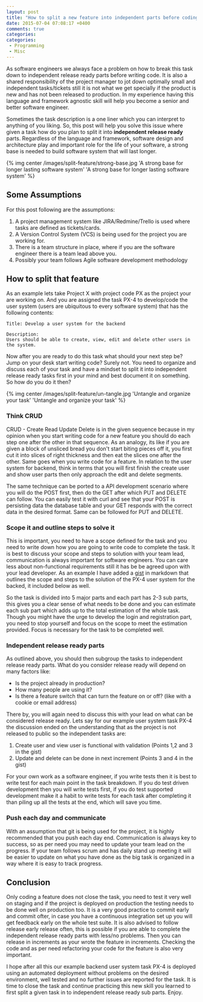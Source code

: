 ```yaml
---
layout: post
title: "How to split a new feature into independent parts before coding it"
date: 2015-07-04 07:08:17 +0400
comments: true
categories: 
categories: 
 - Programming
 - Misc
---
```


As software engineers we always face a problem on how to break this task down to independent release ready parts before
writing code. It is also a shared responsibility of the project manager to jot down optimally small and independent
tasks/tickets still it is not what we get specially if the product is new and has not been released to production. In my
experience having this language and framework agnostic skill will help you become a senior and better software engineer.

Sometimes the task description is a one liner which you can interpret to anything of you liking. So, this post will help 
you solve this issue where given a task how do you plan to split it into **independent release ready** parts. Regardless of 
the language and framework, software design and architecture play and important role for the life of your software, 
a strong base is needed to build software system that will last longer.

{% img center /images/split-feature/strong-base.jpg 'A strong base for longer lasting software system' 'A strong base for longer lasting software system' %}
<!-- more -->

## Some Assumptions

For this post following are the assumptions:

1. A project management system like JIRA/Redmine/Trello is used where tasks are defined as tickets/cards.
1. A Version Control System (VCS) is being used for the project you are working for.
1. There is a team structure in place, where if you are the software engineer there is a team lead above you.
1. Possibly your team follows Agile software development methodology
 
## How to split that feature

As an example lets take Project X with project code PX as the project your are working on. And you are assigned the task
PX-4 to develop/code the user system (users are ubiquitous to every software system) that has the following contents:

```
Title: Develop a user system for the backend

Description: 
Users should be able to create, view, edit and delete other users in the system.
```

Now after you are ready to do this task what should your next step be? Jump on your desk start writing code? Surely not.
You need to organize and discuss each of your task and have a mindset to split it into independent release ready tasks
first in your mind and best document it on something. So how do you do it then?

{% img center /images/split-feature/un-tangle.jpg 'Untangle and organize your task' 'Untangle and organize your task' %}

### Think CRUD

CRUD - Create Read Update Delete is in the given sequence because in my opinion when you start writing code for a new
feature you should do each step one after the other in that sequence. As an analogy, its like if you are given a block
of unsliced bread you don't start biting pieces off it, you first cut it into slices of right thickness and then eat the
slices one after the other. Same goes when you write code for a feature. In relation to the user system for backend, think
in terms that you will first finish the create user and show user parts then only approach the edit and delete segments.
 
The same technique can be ported to a API development scenario where you will do the POST first, then do the GET after
which PUT and DELETE can follow. You can easily test it with curl and see that your POST is persisting data the database
table and your GET responds with the correct data in the desired format. Same can be followed for PUT and DELETE.

### Scope it and outline steps to solve it

This is important, you need to have a scope defined for the task and you need to write down how you are going to write
code to complete the task. It is best to discuss your scope and steps to solution with your team lead, communication is
always important for software engineers. You can care less about non-functional requirements still it has be be agreed 
upon with your lead developer. As an example I have added a [gist](http://bit.ly/1IAbO3t) in markdown that outlines the 
scope and steps to the solution of the PX-4 user system for the backed, it included below as well.

<script src="https://gist.github.com/geshan/3efdf863612f540691de.js"></script>

So the task is divided into 5 major parts and each part has 2-3 sub parts, this gives you a clear sense of what needs 
to be done and you can estimate each sub part which adds up to the total estimation of the whole task. 
Though you might have the urge to develop the login and registration part, you need to stop yourself and focus on the
scope to meet the estimation provided. Focus is necessary for the task to be completed well.

### Independent release ready parts

As outlined above, you should then subgroup the tasks to independent release ready parts. What do you consider release 
ready will depend on many factors like: 

* Is the project already in production?
* How many people are using it?
* Is there a feature switch that can turn the feature on or off? (like with a cookie or email address)

There by, you will again need to discuss this with your lead on what can be considered release ready. Lets say for our
example user system task PX-4 the discussion ended on the understanding that as the project is not released to public
so the independent tasks are:

1. Create user and view user is functional with validation (Points 1,2 and 3 in the gist)
2. Update and delete can be done in next increment (Points 3 and 4 in the gist)

For your own work as a software engineer, if you write tests then it is best to write test for each main point in the 
task breakdown. If you do test driven development then you will write tests first, if you do test supported development
make it a habit to write tests for each task after completing it than piling up all the tests at the end, which will
save you time.

### Push each day and communicate

With an assumption that git is being used for the project, it is highly recommended that you push each day end. Communication
is always key to success, so as per need you may need to update your team lead on the progress. If your team follows scrum
and has daily stand up meeting it will be easier to update on what you have done as the big task is organized in a way where 
it is easy to track progress.

## Conclusion

Only coding a feature does not close the task, you need to test it very well on staging and if the project is deployed
on production the testing needs to be done well on production too. It is a very good practice to commit early and commit
ofter, in case you have a continuous integration set up you will get feedback early on the whole test suite. It is also
advised to follow release early release often, this is possible if you are able to complete the independent release ready 
parts with less/no problems. Then you can release in increments as your wrote the feature in increments. Checking the code 
and as per need refactoring your code for the feature is also very important.

I hope after all this our example backend user system task PX-4 is deployed using an automated deployment without problems
on the desired environment, well tested and no further issues are reported for the task. It is time to close the task and
continue practicing this new skill you learned to first split a given task in to independent release ready sub parts. Enjoy.
